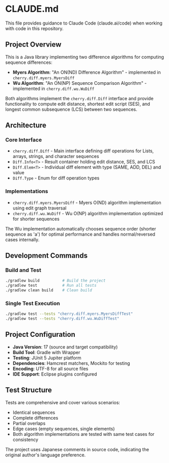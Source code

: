 # CLAUDE.md

This file provides guidance to Claude Code (claude.ai/code) when working with code in this repository.

## Project Overview

This is a Java library implementing two difference algorithms for computing sequence differences:
- **Myers Algorithm**: "An ON(ND) Difference Algorithm" - implemented in `cherry.diff.myers.MyersDiff`
- **Wu Algorithm**: "An ON(NP) Sequence Comparison Algorithm" - implemented in `cherry.diff.wu.WuDiff`

Both algorithms implement the `cherry.diff.Diff` interface and provide functionality to compute edit distance, shortest edit script (SES), and longest common subsequence (LCS) between two sequences.

## Architecture

### Core Interface
- `cherry.diff.Diff` - Main interface defining diff operations for Lists, arrays, strings, and character sequences
- `Diff.Info<T>` - Result container holding edit distance, SES, and LCS
- `Diff.Elem<T>` - Individual diff element with type (SAME, ADD, DEL) and value
- `Diff.Type` - Enum for diff operation types

### Implementations
- `cherry.diff.myers.MyersDiff` - Myers O(ND) algorithm implementation using edit graph traversal
- `cherry.diff.wu.WuDiff` - Wu O(NP) algorithm implementation optimized for shorter sequences

The Wu implementation automatically chooses sequence order (shorter sequence as 'a') for optimal performance and handles normal/reversed cases internally.

## Development Commands

### Build and Test
```bash
./gradlew build          # Build the project
./gradlew test           # Run all tests
./gradlew clean build    # Clean build
```

### Single Test Execution
```bash
./gradlew test --tests "cherry.diff.myers.MyersDiffTest"
./gradlew test --tests "cherry.diff.wu.WuDiffTest"
```

## Project Configuration

- **Java Version**: 17 (source and target compatibility)
- **Build Tool**: Gradle with Wrapper
- **Testing**: JUnit 5 Jupiter platform
- **Dependencies**: Hamcrest matchers, Mockito for testing
- **Encoding**: UTF-8 for all source files
- **IDE Support**: Eclipse plugins configured

## Test Structure

Tests are comprehensive and cover various scenarios:
- Identical sequences
- Complete differences  
- Partial overlaps
- Edge cases (empty sequences, single elements)
- Both algorithm implementations are tested with same test cases for consistency

The project uses Japanese comments in source code, indicating the original author's language preference.
